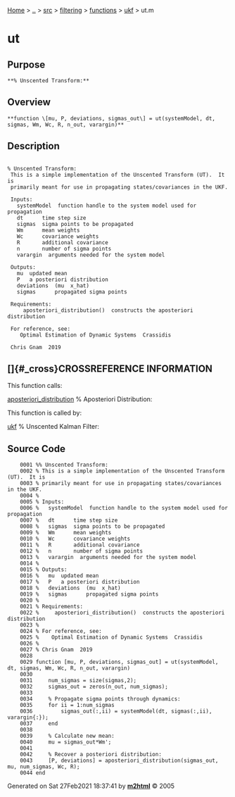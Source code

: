 [Home](../../../../../../index.html) \> [..](#) \> [src](#) \>
[filtering](#) \> [functions](#) \> [ukf](index.md) \> ut.m



# ut

## Purpose 

``` 
**% Unscented Transform:**
```

## Overview 

``` 
**function \[mu, P, deviations, sigmas_out\] = ut(systemModel, dt,
sigmas, Wm, Wc, R, n_out, varargin)**
```

## Description 

```
 
% Unscented Transform:
 This is a simple implementation of the Unscented Transform (UT).  It is
 primarily meant for use in propagating states/covariances in the UKF.

 Inputs:
   systemModel  function handle to the system model used for propagation
   dt      time step size
   sigmas  sigma points to be propagated
   Wm      mean weights
   Wc      covariance weights
   R       additional covariance
   n       number of sigma points
   varargin  arguments needed for the system model

 Outputs:
   mu  updated mean
   P   a posteriori distribution
   deviations  (mu  x_hat)
   sigmas      propagated sigma points

 Requirements:
     aposteriori_distribution()  constructs the aposteriori distribution

 For reference, see:
    Optimal Estimation of Dynamic Systems  Crassidis

 Chris Gnam  2019

```

## []{#_cross}CROSSREFERENCE INFORMATION 

This function calls:

   [aposteriori_distribution](aposteriori_distribution.md "function [P, deviations] = aposteriori_distribution(sigmas, mu, n, Wc, R)")
    % Aposteriori Distribution:

This function is called by:

   [ukf](ukf.md "function [X_hat, P, y_hat] = ukf(dynamics, measModel, X_hat, dt,P, Q, R, measAvails, meas,alpha, beta, kappa, model_args)")
    % Unscented Kalman Filter:

## Source Code 

```
    0001 %% Unscented Transform:
    0002 % This is a simple implementation of the Unscented Transform (UT).  It is
    0003 % primarily meant for use in propagating states/covariances in the UKF.
    0004 %
    0005 % Inputs:
    0006 %   systemModel  function handle to the system model used for propagation
    0007 %   dt      time step size
    0008 %   sigmas  sigma points to be propagated
    0009 %   Wm      mean weights
    0010 %   Wc      covariance weights
    0011 %   R       additional covariance
    0012 %   n       number of sigma points
    0013 %   varargin  arguments needed for the system model
    0014 %
    0015 % Outputs:
    0016 %   mu  updated mean
    0017 %   P   a posteriori distribution
    0018 %   deviations  (mu  x_hat)
    0019 %   sigmas      propagated sigma points
    0020 %
    0021 % Requirements:
    0022 %     aposteriori_distribution()  constructs the aposteriori distribution
    0023 %
    0024 % For reference, see:
    0025 %    Optimal Estimation of Dynamic Systems  Crassidis
    0026 %
    0027 % Chris Gnam  2019
    0028 
    0029 function [mu, P, deviations, sigmas_out] = ut(systemModel, dt, sigmas, Wm, Wc, R, n_out, varargin)
    0030     
    0031     num_sigmas = size(sigmas,2);
    0032     sigmas_out = zeros(n_out, num_sigmas);
    0033     
    0034     % Propagate sigma points through dynamics:
    0035     for ii = 1:num_sigmas
    0036         sigmas_out(:,ii) = systemModel(dt, sigmas(:,ii), varargin{:});
    0037     end
    0038     
    0039     % Calculate new mean:
    0040     mu = sigmas_out*Wm'; 
    0041     
    0042     % Recover a posteriori distribution:
    0043     [P, deviations] = aposteriori_distribution(sigmas_out, mu, num_sigmas, Wc, R);
    0044 end
```



Generated on Sat 27Feb2021 18:37:41 by
**[m2html](http://www.artefact.tk/software/matlab/m2html/ "Matlab Documentation in HTML")**
© 2005